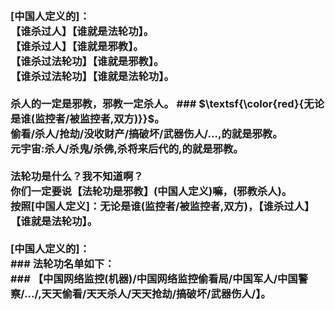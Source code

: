 <h3>
<br>[中国人定义的]：
<br>【谁杀过人】【谁就是法轮功】。
<br>【谁杀过人】【谁就是邪教】。
<br>【谁杀过法轮功】【谁就是邪教】。
<br>【谁杀过法轮功】【谁就是法轮功】。
<br>
<br>杀人的一定是邪教，邪教一定杀人。
### $\textsf{\color{red}{无论是谁(监控者/被监控者,双方)}}$。
<br>偷看/杀人/抢劫/没收财产/搞破坏/武器伤人/...,的就是邪教。
<br>元宇宙:杀人/杀鬼/杀佛,杀将来后代的,的就是邪教。
<br>
<br>法轮功是什么？我不知道啊？
<br>你们一定要说【法轮功是邪教】(中国人定义)嘛，(邪教杀人)。
<br>按照[中国人定义]：无论是谁(监控者/被监控者,双方)，【谁杀过人】【谁就是法轮功】。
<br>
<br>[中国人定义的]：
<br>### 法轮功名单如下：
<br>### 【中国网络监控(机器)/中国网络监控偷看局/中国军人/中国警察/.../,天天偷看/天天杀人/天天抢劫/搞破坏/武器伤人/】。
</h3>
